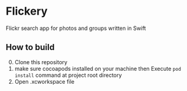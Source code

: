Flickery
==============

Flickr search app for photos and groups written in Swift

## How to build

0. Clone this repository
1. make sure cocoapods installed on your machine then Execute `pod install` command at project root directory
2. Open .xcworkspace file
